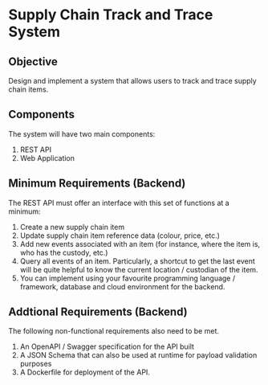 # Supply Chain Track and Trace System

## Objective
Design and implement a system that allows users to track and trace supply chain items.

## Components
The system will have two main components:
1. REST API
2. Web Application

## Minimum Requirements (Backend)
The REST API must offer an interface with this set of functions at a minimum:
1. Create a new supply chain item
2. Update supply chain item reference data (colour, price, etc.)
3. Add new events associated with an item (for instance, where the item is, who has the
custody, etc.)
4. Query all events of an item. Particularly, a shortcut to get the last event will be quite
helpful to know the current location / custodian of the item.
5. You can implement using your favourite programming language / framework, database and
cloud environment for the backend.


## Addtional Requirements (Backend)
The following non-functional requirements also need to be met.
1. An OpenAPI / Swagger specification for the API built
2. A JSON Schema that can also be used at runtime for payload validation purposes
3. A Dockerfile for deployment of the API.

